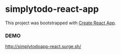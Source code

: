 # simplytodo-react-app

This project was bootstrapped with [Create React App](https://github.com/facebook/create-react-app).

### DEMO
http://simplytodoapp-react.surge.sh/
